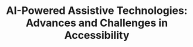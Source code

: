 ---
title: "AI-Powered Assistive Technologies: Advances and Challenges in Accessibility"
publication_date: 2023-06-20
authors:
  - title: Hernisa Kacorri
    organization: university-of-maryland/_index
  - title: Shiri Azenkot
    organization: cornell-university/_index
  - title: Meredith Ringel Morris
    organization: microsoft-research/_index
categories:
  - accessibility/_index
  - ai/_index
tags:
  - Assistive technology
  - AI accessibility
  - Universal design
  - Screen readers
  - Voice interfaces
  - Computer vision
resource_type: research
summary: |
  This research examines how artificial intelligence is transforming assistive technologies, creating new opportunities and challenges for users with disabilities.

  The study analyzes various AI-powered assistive technologies, including advanced screen readers, intelligent voice interfaces, and computer vision systems for the visually impaired.

  The authors identify key success factors and potential pitfalls in developing AI-based assistive technologies, providing guidelines for creating more effective and inclusive solutions.
source_url: https://dl.acm.org/doi/10.1145/3544578
source_document: https://dl.acm.org/doi/pdf/10.1145/3544578
source_organizations:
  - university-of-maryland/_index
  - cornell-university/_index
  - microsoft-research/_index
language: en
--- 